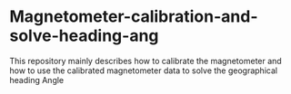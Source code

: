 # Magnetometer-calibration-and-solve-heading-ang
This repository mainly describes how to calibrate the magnetometer and how to use the calibrated magnetometer data to solve the geographical heading Angle
